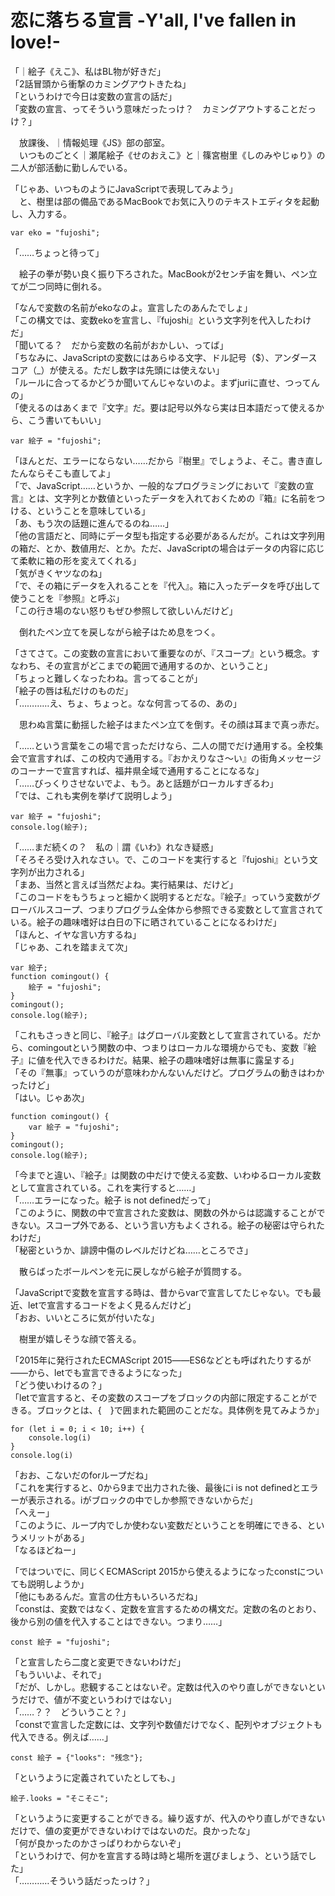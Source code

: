 # 恋に落ちる宣言 -Y'all, I've fallen in love!-

「｜絵子《えこ》、私はBL物が好きだ」  
「2話冒頭から衝撃のカミングアウトきたね」  
「というわけで今日は変数の宣言の話だ」  
「変数の宣言、ってそういう意味だったっけ？　カミングアウトすることだっけ？」

　放課後、｜情報処理《JS》部の部室。  
　いつものごとく｜瀬尾絵子《せのおえこ》と｜篠宮樹里《しのみやじゅり》の二人が部活動に勤しんでいる。

「じゃあ、いつものようにJavaScriptで表現してみよう」  
　と、樹里は部の備品であるMacBookでお気に入りのテキストエディタを起動し、入力する。

```
var eko = "fujoshi";
```

「……ちょっと待って」

　絵子の拳が勢い良く振り下ろされた。MacBookが2センチ宙を舞い、ペン立てが二つ同時に倒れる。

「なんで変数の名前がekoなのよ。宣言したのあんたでしょ」  
「この構文では、変数ekoを宣言し、『fujoshi』という文字列を代入したわけだ」  
「聞いてる？　だから変数の名前がおかしい、ってば」  
「ちなみに、JavaScriptの変数にはあらゆる文字、ドル記号（$）、アンダースコア（_）が使える。ただし数字は先頭には使えない」  
「ルールに合ってるかどうか聞いてんじゃないのよ。まずjuriに直せ、つってんの」  
「使えるのはあくまで『文字』だ。要は記号以外なら実は日本語だって使えるから、こう書いてもいい」

```
var 絵子 = "fujoshi";
```

「ほんとだ、エラーにならない……だから『樹里』でしょうよ、そこ。書き直したんならそこも直してよ」  
「で、JavaScript……というか、一般的なプログラミングにおいて『変数の宣言』とは、文字列とか数値といったデータを入れておくための『箱』に名前をつける、ということを意味している」  
「あ、もう次の話題に進んでるのね……」  
「他の言語だと、同時にデータ型も指定する必要があるんだが。これは文字列用の箱だ、とか、数値用だ、とか。ただ、JavaScriptの場合はデータの内容に応じて柔軟に箱の形を変えてくれる」  
「気がきくヤツなのね」  
「で、その箱にデータを入れることを『代入』。箱に入ったデータを呼び出して使うことを『参照』と呼ぶ」  
「この行き場のない怒りもぜひ参照して欲しいんだけど」

　倒れたペン立てを戻しながら絵子はため息をつく。

「さてさて。この変数の宣言において重要なのが、『スコープ』という概念。すなわち、その宣言がどこまでの範囲で通用するのか、ということ」  
「ちょっと難しくなったわね。言ってることが」  
「絵子の唇は私だけのものだ」  
「…………え、ちょ、ちょっと。なな何言ってるの、あの」

　思わぬ言葉に動揺した絵子はまたペン立てを倒す。その顔は耳まで真っ赤だ。

「……という言葉をこの場で言っただけなら、二人の間でだけ通用する。全校集会で宣言すれば、この校内で通用する。『おかえりなさ〜い』の街角メッセージのコーナーで宣言すれば、福井県全域で通用することになるな」  
「……びっくりさせないでよ、もう。あと話題がローカルすぎるわ」  
「では、これも実例を挙げて説明しよう」

```
var 絵子 = "fujoshi";
console.log(絵子);
```

「……まだ続くの？　私の｜謂《いわ》れなき疑惑」  
「そろそろ受け入れなさい。で、このコードを実行すると『fujoshi』という文字列が出力される」  
「まあ、当然と言えば当然だよね。実行結果は、だけど」  
「このコードをもうちょっと細かく説明するとだな。『絵子』っていう変数がグローバルスコープ、つまりプログラム全体から参照できる変数として宣言されている。絵子の趣味嗜好は白日の下に晒されていることになるわけだ」  
「ほんと、イヤな言い方するね」  
「じゃあ、これを踏まえて次」

```
var 絵子;
function comingout() {
    絵子 = "fujoshi";
}
comingout();
console.log(絵子);
```

「これもさっきと同じ、『絵子』はグローバル変数として宣言されている。だから、comingoutという関数の中、つまりはローカルな環境からでも、変数『絵子』に値を代入できるわけだ。結果、絵子の趣味嗜好は無事に露呈する」  
「その『無事』っていうのが意味わかんないんだけど。プログラムの動きはわかったけど」  
「はい。じゃあ次」

```
function comingout() {
    var 絵子 = "fujoshi";
}
comingout();
console.log(絵子);
```

「今までと違い、『絵子』は関数の中だけで使える変数、いわゆるローカル変数として宣言されている。これを実行すると……」  
「……エラーになった。絵子 is not definedだって」  
「このように、関数の中で宣言された変数は、関数の外からは認識することができない。スコープ外である、という言い方もよくされる。絵子の秘密は守られたわけだ」  
「秘密というか、誹謗中傷のレベルだけどね……ところでさ」

　散らばったボールペンを元に戻しながら絵子が質問する。

「JavaScriptで変数を宣言する時は、昔からvarで宣言してたじゃない。でも最近、letで宣言するコードをよく見るんだけど」  
「おお、いいところに気が付いたな」

　樹里が嬉しそうな顔で答える。

「2015年に発行されたECMAScript 2015――ES6などとも呼ばれたりするが――から、letでも宣言できるようになった」  
「どう使いわけるの？」  
「letで宣言すると、その変数のスコープをブロックの内部に限定することができる。ブロックとは、{　}で囲まれた範囲のことだな。具体例を見てみようか」

```
for (let i = 0; i < 10; i++) {
    console.log(i)
}
console.log(i)
```

「おお、こないだのforループだね」  
「これを実行すると、0から9まで出力された後、最後にi is not definedとエラーが表示される。iがブロックの中でしか参照できないからだ」  
「へえー」  
「このように、ループ内でしか使わない変数だということを明確にできる、というメリットがある」  
「なるほどねー」

「ではついでに、同じくECMAScript 2015から使えるようになったconstについても説明しようか」  
「他にもあるんだ。宣言の仕方もいろいろだね」  
「constは、変数ではなく、定数を宣言するための構文だ。定数の名のとおり、後から別の値を代入することはできない。つまり……」

```
const 絵子 = "fujoshi";
```

「と宣言したら二度と変更できないわけだ」  
「もういいよ、それで」  
「だが、しかし。悲観することはないぞ。定数は代入のやり直しができないというだけで、値が不変というわけではない」  
「……？？　どういうこと？」  
「constで宣言した定数には、文字列や数値だけでなく、配列やオブジェクトも代入できる。例えば……」

```
const 絵子 = {"looks": "残念"};
```

「というように定義されていたとしても、」

```
絵子.looks = "そこそこ";
```

「というように変更することができる。繰り返すが、代入のやり直しができないだけで、値の変更ができないわけではないのだ。良かったな」  
「何が良かったのかさっぱりわからないぞ」  
「というわけで、何かを宣言する時は時と場所を選びましょう、という話でした」  
「…………そういう話だったっけ？」